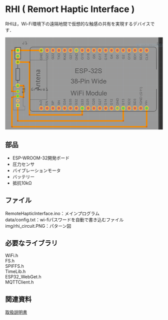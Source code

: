 # RHI ( Remort Haptic Interface )

RHIは，Wi-Fi環境下の遠隔地間で仮想的な触感の共有を実現するデバイスです．  

![パターン図](img/rhi_circuit.PNG "パターン図")

## 部品

- ESP-WROOM-32開発ボード
- 圧力センサ
- バイブレーションモータ
- バッテリー
- 抵抗10kΩ 

## ファイル
RemoteHapticInterface.ino：メインプログラム  
data/config.txt：wi-fiパスワードを自動で書き込むファイル  
img/rhi_circuit.PNG：パターン図

## 必要なライブラリ
WiFi.h  
FS.h  
SPIFFS.h  
TimeLib.h  
ESP32_WebGet.h  
MQTTClient.h  


## 関連資料
[取扱説明書](https://docs.google.com/presentation/d/1A6hZMrNEB62BZ_IO-AvbB-Tnsj0usCyL3eZcoHlCh6s/edit?usp=sharing)
